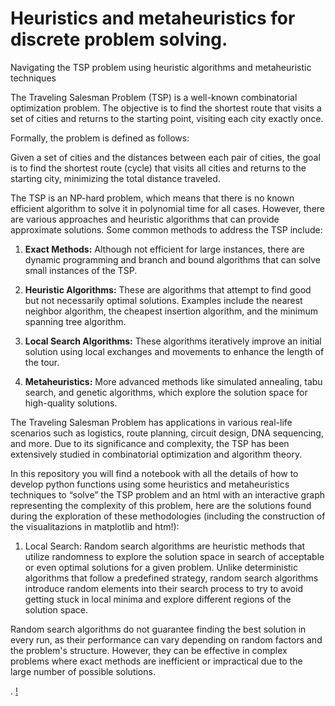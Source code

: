 # Heuristics and metaheuristics for discrete problem solving.
Navigating the TSP problem using heuristic algorithms and metaheuristic techniques

The Traveling Salesman Problem (TSP) is a well-known combinatorial optimization problem. The objective is to find the shortest route that visits a set of cities and returns to the starting point, visiting each city exactly once.

Formally, the problem is defined as follows:

Given a set of cities and the distances between each pair of cities, the goal is to find the shortest route (cycle) that visits all cities and returns to the starting city, minimizing the total distance traveled.

The TSP is an NP-hard problem, which means that there is no known efficient algorithm to solve it in polynomial time for all cases. However, there are various approaches and heuristic algorithms that can provide approximate solutions. Some common methods to address the TSP include:

1. **Exact Methods:** Although not efficient for large instances, there are dynamic programming and branch and bound algorithms that can solve small instances of the TSP.

2. **Heuristic Algorithms:** These are algorithms that attempt to find good but not necessarily optimal solutions. Examples include the nearest neighbor algorithm, the cheapest insertion algorithm, and the minimum spanning tree algorithm.

3. **Local Search Algorithms:** These algorithms iteratively improve an initial solution using local exchanges and movements to enhance the length of the tour.

4. **Metaheuristics:** More advanced methods like simulated annealing, tabu search, and genetic algorithms, which explore the solution space for high-quality solutions.

The Traveling Salesman Problem has applications in various real-life scenarios such as logistics, route planning, circuit design, DNA sequencing, and more. Due to its significance and complexity, the TSP has been extensively studied in combinatorial optimization and algorithm theory.

In this repository you will find a notebook with all the details of how to develop python functions using some heuristics and metaheuristics techniques to “solve” the TSP problem and an html with an interactive graph representing the complexity of this problem, here are the solutions found during the exploration of these methodologies (including the construction of the visualitazions in matplotlib and htm!): 

1. Local Search: Random search algorithms are heuristic methods that utilize randomness to explore the solution space in search of acceptable or even optimal solutions for a given problem. Unlike deterministic algorithms that follow a predefined strategy, random search algorithms introduce random elements into their search process to try to avoid getting stuck in local minima and explore different regions of the solution space.

Random search algorithms do not guarantee finding the best solution in every run, as their performance can vary depending on random factors and the problem's structure. However, they can be effective in complex problems where exact methods are inefficient or impractical due to the large number of possible solutions.

  . [!](multimedia/Local_search_anim.gif)
